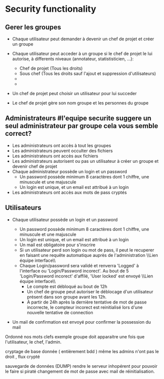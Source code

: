 #	Security functionality

## Gerer les groupes

- Chaque utilisateur peut demander à devenir un chef de projet et créer un groupe
- Chaque utilisateur peut acceder à un groupe si le chef de projet le lui autorise, à differents niveaux (annotateur, statististicien, ...):
	- Chef de projet (Tous les droits)
	- Sous chef (Tous les droits sauf l'ajout et suppression d'utilisateurs)
	- 
	-
	
- Un chef de projet peut choisir un utilisateur pour lui succeder
- Le chef de projet gère son nom groupe et les personnes du groupe

## Administrateurs #l'equipe securite suggere un seul administrateur par groupe cela vous semble correct?

- Les administrateurs ont accès à tout les groupes
- Les administrateurs peuvent occulter des fichiers
- Les administrateurs ont accès aux fichiers
- Les administrateurs autorisent ou pas un utilisateur à créer un groupe et devenir chef de projet
- Chaque administrateur possède un login et un password
	- Un password possède minimum 8 caractères dont 1 chiffre, une minuscule et une majuscule
	- Un login est unique, et un email est attribué à un login
- Les administrateurs ont accès aux mots de pass cryptés

## Utilisateurs

- Chaque utilisateur possède un login et un password
	- Un password possède minimum 8 caractères dont 1 chiffre, une minuscule et une majuscule
	- Un login est unique, et un email est attribué à un login
	- Un mail est obligatoire pour s'inscrire
	- Si un utilisateur perd son login ou mot de pass, il peut le recuperer en faisant une requête automatique auprès de l'administration \\\Lien équipe interface\\\
	- Chaque Login/password sera validé et renverra 'Logged' à l'interface ou 'Login/Password incorect'. Au bout de 5 'Login/Password incorect' d'affilé, 'User locked' est envoyé  \\\Lien équipe interface\\\
		- Le compte est débloqué au bout de 12h
		- Un chef de groupe peut autoriser le déblocage d'un utilisateur présent dans son groupe avant les 12h.
		- À partir de 24h après la dernière tentative de mot de passe incorrecte, le compteur incorect est reinitialisé lors d'une nouvelle tentative de connection
		
- Un mail de confirmation est envoyé pour confirmer la possession du mail


Ordonné nos mots clefs exemple groupe doit apparaitre une fois que l'utilisateur, le chef, l'admin.

cryptage de base donnée ( entièrement bdd ) même les admins n'ont pas le droit , flux crypté

sauvegarde de données   (DUMP) rendre le serveur inhopérent pour pouvoir le faire 
si piraté changement de mot de passe avec mail de réinitialisation.

